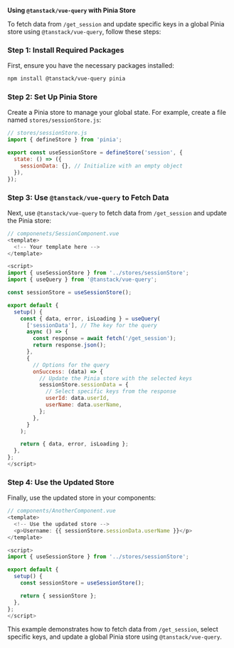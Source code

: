 **Using `@tanstack/vue-query` with Pinia Store**

To fetch data from `/get_session` and update specific keys in a global Pinia store using `@tanstack/vue-query`, follow these steps:

### Step 1: Install Required Packages

First, ensure you have the necessary packages installed:

```bash
npm install @tanstack/vue-query pinia
```

### Step 2: Set Up Pinia Store

Create a Pinia store to manage your global state. For example, create a file named `stores/sessionStore.js`:

```javascript
// stores/sessionStore.js
import { defineStore } from 'pinia';

export const useSessionStore = defineStore('session', {
  state: () => ({
    sessionData: {}, // Initialize with an empty object
  }),
});
```

### Step 3: Use `@tanstack/vue-query` to Fetch Data

Next, use `@tanstack/vue-query` to fetch data from `/get_session` and update the Pinia store:

```javascript
// componenets/SessionComponent.vue
<template>
  <!-- Your template here -->
</template>

<script>
import { useSessionStore } from '../stores/sessionStore';
import { useQuery } from '@tanstack/vue-query';

const sessionStore = useSessionStore();

export default {
  setup() {
    const { data, error, isLoading } = useQuery(
      ['sessionData'], // The key for the query
      async () => {
        const response = await fetch('/get_session');
        return response.json();
      },
      {
        // Options for the query
        onSuccess: (data) => {
          // Update the Pinia store with the selected keys
          sessionStore.sessionData = {
            // Select specific keys from the response
            userId: data.userId,
            userName: data.userName,
          };
        },
      }
    );

    return { data, error, isLoading };
  },
};
</script>
```

### Step 4: Use the Updated Store

Finally, use the updated store in your components:

```javascript
// components/AnotherComponent.vue
<template>
  <!-- Use the updated store -->
  <p>Username: {{ sessionStore.sessionData.userName }}</p>
</template>

<script>
import { useSessionStore } from '../stores/sessionStore';

export default {
  setup() {
    const sessionStore = useSessionStore();

    return { sessionStore };
  },
};
</script>
```

This example demonstrates how to fetch data from `/get_session`, select specific keys, and update a global Pinia store using `@tanstack/vue-query`.
